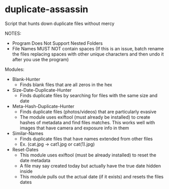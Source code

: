 # duplicate-assassin
Script that hunts down duplicate files without mercy

NOTES:

- Program Does Not Support Nested Folders
- File Names MUST NOT contain spaces (If this is an issue, batch rename the files replacing spaces with other unique characters and then undo it after you use the program)

Modules:

- Blank-Hunter
  - Finds blank files that are all zeros in the hex
- Size-Date-Duplicate-Hunter
  - Finds duplicate files by searching for files with the same size and date
- Meta-Hash-Duplicate-Hunter
  - Finds duplicate files (photos/videos) that are particularly evasive
  - The module uses exiftool (must already be installed) to create hashes of metadata and
  find files matches. This works well with images that have camera and exposure info in them
- Similar-Names
  - Finds duplicate files that have names extended from other files
  - Ex. (cat.jpg -> cat1.jpg or cat(1).jpg)
- Reset-Dates
  - This module uses exiftool (must be already installed) to reset the date metadata
  - A file may say created today but actually have the true date hidden inside
  - This module pulls out the actual date (if it exists) and resets the files dates
